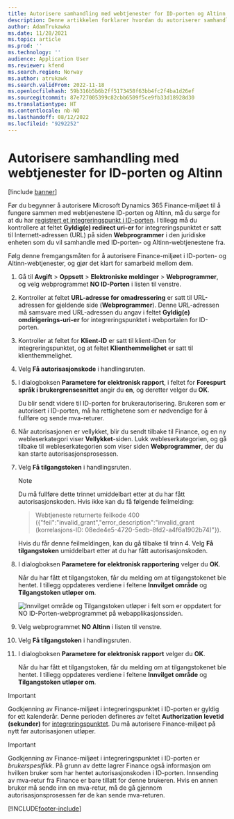 ```yaml
---
title: Autorisere samhandling med webtjenester for ID-porten og Altinn
description: Denne artikkelen forklarer hvordan du autoriserer samhandling mellom Microsoft Dynamics 365 Finance-miljøet og nettjenestene ID-porten og Altinn.
author: AdamTrukawka
ms.date: 11/28/2021
ms.topic: article
ms.prod: ''
ms.technology: ''
audience: Application User
ms.reviewer: kfend
ms.search.region: Norway
ms.author: atrukawk
ms.search.validFrom: 2022-11-18
ms.openlocfilehash: 59b316b5b6b2ff5173458f63bb4fc2f4ba1d26ef
ms.sourcegitcommit: 87e727005399c82cbb6509f5ce9fb33d18928d30
ms.translationtype: HT
ms.contentlocale: nb-NO
ms.lasthandoff: 08/12/2022
ms.locfileid: "9292252"
---
```

# <a name="authorize-interoperation-with-id-porten-and-altinn-web-services"></a>Autorisere samhandling med webtjenester for ID-porten og Altinn

[!include [banner](../includes/banner.md)]

Før du begynner å autorisere Microsoft Dynamics 365 Finance-miljøet til å fungere sammen med webtjenestene ID-porten og Altinn, må du sørge for at du har [registrert et integreringspunkt i ID-porten](emea-nor-vat-return-integration-point.md). I tillegg må du kontrollere at feltet **Gyldig(e) redirect uri-er** for integreringspunktet er satt til Internett-adressen (URL) på siden **Webprogrammer** i den juridiske enheten som du vil samhandle med ID-porten- og Altinn-webtjenestene fra.

Følg denne fremgangsmåten for å autorisere Finance-miljøet i ID-porten- og Altinn-webtjenester, og gjør det klart for samarbeid mellom dem.

1. Gå til **Avgift** \> **Oppsett** \> **Elektroniske meldinger** \> **Webprogrammer**, og velg webprogrammet **NO ID-Porten** i listen til venstre.
2. Kontroller at feltet **URL-adresse for omadressering** er satt til URL-adressen for gjeldende side (**Webprogrammer**). Denne URL-adressen må samsvare med URL-adressen du angav i feltet **Gyldig(e) omdirigerings-uri-er** for integreringspunktet i webportalen for ID-porten.
3. Kontroller at feltet for **Klient-ID** er satt til klient-IDen for integreringspunktet, og at feltet **Klienthemmelighet** er satt til klienthemmelighet.
4. Velg **Få autorisasjonskode** i handlingsruten.
5. I dialogboksen **Parametere for elektronisk rapport**, i feltet for **Forespurt språk i brukergrensesnittet** angir du **en**, og deretter velger du **OK**.

    Du blir sendt videre til ID-porten for brukerautorisering. Brukeren som er autorisert i ID-porten, må ha rettighetene som er nødvendige for å fullføre og sende mva-returer.

6. Når autorisasjonen er vellykket, blir du sendt tilbake til Finance, og en ny webleserkategori viser **Vellykket**-siden. Lukk webleserkategorien, og gå tilbake til webleserkategorien som viser siden **Webprogrammer**, der du kan starte autorisasjonsprosessen.
7. Velg **Få tilgangstoken** i handlingsruten.

    > [!NOTE]
    > Du må fullføre dette trinnet umiddelbart etter at du har fått autorisasjonskoden. Hvis ikke kan du få følgende feilmelding:
    >
    > > Webtjeneste returnerte feilkode 400 ({"feil":"invalid_grant","error_description":"invalid_grant (korrelasjons-ID: 08ede4e5-4720-5edb-8fd2-a4f6a1902b74)"}).
    >
    > Hvis du får denne feilmeldingen, kan du gå tilbake til trinn 4. Velg **Få tilgangstoken** umiddelbart etter at du har fått autorisasjonskoden.

8. I dialogboksen **Parametere for elektronisk rapportering** velger du **OK**.

    Når du har fått et tilgangstoken, får du melding om at tilgangstokenet ble hentet. I tillegg oppdateres verdiene i feltene **Innvilget område** og **Tilgangstoken utløper om**.

    ![Innvilget område og Tilgangstoken utløper i felt som er oppdatert for NO ID-Porten-webprogrammet på webapplikasjonssiden.](media/emea-nor-vat-return-no-authorization.png)

9. Velg webprogrammet **NO Altinn** i listen til venstre.
10. Velg **Få tilgangstoken** i handlingsruten.
11. I dialogboksen **Parametere for elektronisk rapport** velger du **OK**.

    Når du har fått et tilgangstoken, får du melding om at tilgangstokenet ble hentet. I tillegg oppdateres verdiene i feltene **Innvilget område** og **Tilgangstoken utløper om**.

> [!IMPORTANT]
> Godkjenning av Finance-miljøet i integreringspunktet i ID-porten er gyldig for ett kalenderår. Denne perioden defineres av feltet **Authorization levetid (sekunder)** for [integreringspunktet](emea-nor-vat-return-integration-point.md). Du må autorisere Finance-miljøet på nytt før autorisasjonen utløper.

> [!IMPORTANT]
> Godkjenning av Finance-miljøet i integreringspunktet i ID-porten er *brukerspesifikk*. På grunn av dette lagrer Finance også informasjon om hvilken bruker som har hentet autorisasjonskoden i ID-porten. Innsending av mva-retur fra Finance er bare tillatt for denne brukeren. Hvis en annen bruker må sende inn en mva-retur, må de gå gjennom autorisasjonsprosessen før de kan sende mva-returen.


[!INCLUDE[footer-include](../../includes/footer-banner.md)]
